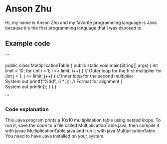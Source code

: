 # Anson Zhu 

Hi, my name is Anson Zhu and my favorite programming language is Java because it's the first programming language that I was exposed to.

## Example code

'''

public class MultiplicationTable {
    public static void main(String[] args) {
        int limit = 10;
        for (int i = 1; i <= limit; i++) { // Outer loop for the first multiplier
            for (int j = 1; j <= limit; j++) { // Inner loop for the second multiplier
                System.out.printf("%4d", (i * j)); // Format for alignment
            }
            System.out.println();
        }
    }
}

'''

### Code explanation

This Java program prints a 10x10 multiplication table using nested loops. To run it, save the code to a file called MultiplicationTable.java, then compile it with javac MultiplicationTable.java and run it with java MultiplicationTable. You need to have Java installed on your system.
